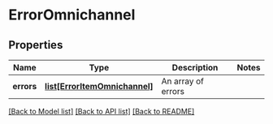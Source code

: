 # ErrorOmnichannel

## Properties
Name | Type | Description | Notes
------------ | ------------- | ------------- | -------------
**errors** | [**list[ErrorItemOmnichannel]**](ErrorItemOmnichannel.md) | An array of errors | 

[[Back to Model list]](../README.md#documentation-for-models) [[Back to API list]](../README.md#documentation-for-api-endpoints) [[Back to README]](../README.md)


